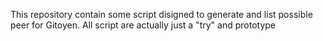 This repository contain some script disigned to generate and list possible peer for Gitoyen.
All script are actually just a "try" and prototype
